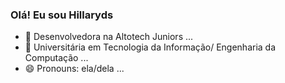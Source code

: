 ### Olá! Eu sou Hillaryds

- 🔭 Desenvolvedora na Altotech Juniors ...
- 🌱 Universitária em Tecnologia da Informação/ Engenharia da Computação ...
- 😄 Pronouns: ela/dela ...

